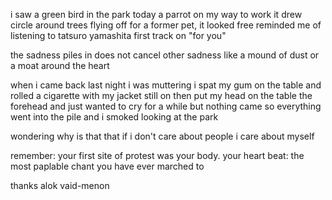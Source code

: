 i saw a green bird in the park today
a parrot
on my way to work
it drew circle around trees flying off
for a former pet, it looked free 
reminded me of listening to tatsuro yamashita
first track on "for you"

the sadness piles in
does not cancel other sadness
like a mound of dust
or a moat around the heart

when i came back last night i was muttering
i spat my gum on the table and rolled a cigarette with my jacket still on
then put my head on the table
the forehead
and just wanted to cry for a while but nothing came
so everything went into the pile
and i smoked looking at the park

wondering why is that
that if i don't care about people
i care about myself

remember:
your first site of protest
was your body. your heart beat:
the most paplable chant
you have ever marched to

thanks
alok vaid-menon
